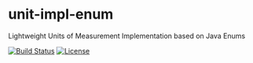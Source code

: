 unit-impl-enum
==============

Lightweight Units of Measurement Implementation based on Java Enums

[![Build Status](https://drone.io/github.com/unitsofmeasurement/uom-impl-enum/status.png)](https://drone.io/github.com/unitsofmeasurement/uom-impl-enum/latest)
[![License](http://img.shields.io/badge/license-BSD3-blue.svg?style=flat-square)](http://opensource.org/licenses/BSD-3-Clause) 